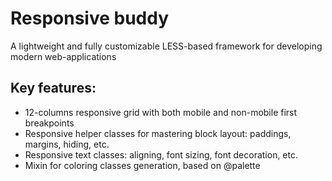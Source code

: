 # Responsive buddy

A lightweight and fully customizable LESS-based framework for developing modern web-applications

## Key features:
- 12-columns responsive grid with both mobile and non-mobile first breakpoints 
- Responsive helper classes for mastering block layout: paddings, margins, hiding, etc.
- Responsive text classes: aligning, font sizing, font decoration, etc.
- Mixin for coloring classes generation, based on @palette

